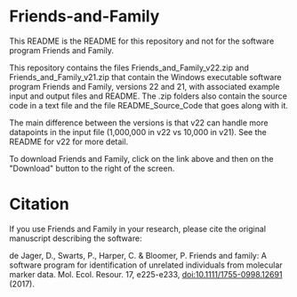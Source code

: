 # Friends-and-Family
This README is the README for this repository and not for the software program Friends and Family.

This repository contains the files Friends_and_Family_v22.zip and Friends_and_Family_v21.zip that contain the Windows executable software program Friends and Family, versions 22 and 21, with associated example input and output files and README. The .zip folders also contain the source code in a text file and the file README_Source_Code that goes along with it.

The main difference between the versions is that v22 can handle more datapoints in the input file (1,000,000 in v22 vs 10,000 in v21). See the README for v22 for more detail.

To download Friends and Family, click on the link above and then on the "Download" button to the right of the screen.

# Citation
If you use Friends and Family in your research, please cite the original manuscript describing the software:

de Jager, D., Swarts, P., Harper, C. & Bloomer, P. Friends and family: A software program for identification of unrelated individuals from molecular marker data. Mol. Ecol. Resour. 17, e225-e233, [doi:10.1111/1755-0998.12691](http://dx.doi.org/10.1111/1755-0998.12691) (2017).
